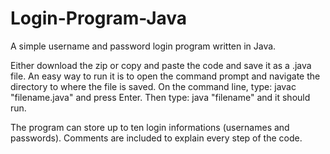 # Login-Program-Java
A simple username and password login program written in Java.

Either download the zip or copy and paste the code and save it as a .java file.
An easy way to run it is to open the command prompt and navigate the directory to where the file is saved.
On the command line, type: javac "filename.java" and press Enter.
Then type: java "filename" and it should run.

The program can store up to ten login informations (usernames and passwords).
Comments are included to explain every step of the code.
